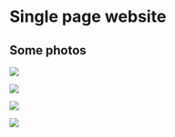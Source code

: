 # Single page website

## Some photos
![](Screenshot/1.png)

![](Screenshot/2.png)

![](Screenshot/3.png)

![](Screenshot/4.png)
